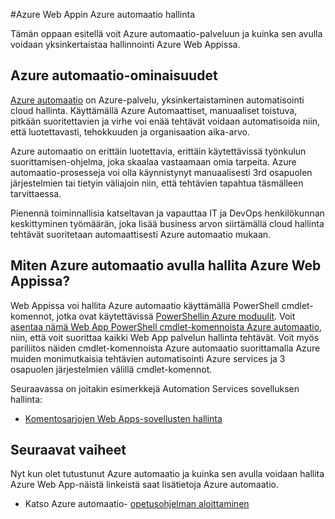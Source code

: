 <properties
    pageTitle="Hallitse Azure Web Appin Azure automaatio | Microsoft Azure"
    description="Lue lisätietoja siitä, miten Azure automaatio-palvelun avulla voidaan hallita Azure Web Appissa."
    services="app-service\web, automation"
    documentationCenter=""
    authors="mgoedtel"
    manager="jwhit"
    editor=""/>

<tags
    ms.service="app-service-web"
    ms.workload="web"
    ms.tgt_pltfrm="na"
    ms.devlang="na"
    ms.topic="article"
    ms.date="07/29/2016"
    ms.author="magoedte;csand"/>

#<a name="managing-azure-web-app-using-azure-automation"></a>Azure Web Appin Azure automaatio hallinta

Tämän oppaan esitellä voit Azure automaatio-palveluun ja kuinka sen avulla voidaan yksinkertaistaa hallinnointi Azure Web Appissa.

## <a name="what-is-azure-automation"></a>Azure automaatio-ominaisuudet

[Azure automaatio](../automation/automation-intro.md) on Azure-palvelu, yksinkertaistaminen automatisointi cloud hallinta. Käyttämällä Azure Automaattiset, manuaaliset toistuva, pitkään suoritettavien ja virhe voi enää tehtävät voidaan automatisoida niin, että luotettavasti, tehokkuuden ja organisaation aika-arvo.

Azure automaatio on erittäin luotettavia, erittäin käytettävissä työnkulun suorittamisen-ohjelma, joka skaalaa vastaamaan omia tarpeita. Azure automaatio-prosesseja voi olla käynnistynyt manuaalisesti 3rd osapuolen järjestelmien tai tietyin väliajoin niin, että tehtävien tapahtua täsmälleen tarvittaessa.

Pienennä toiminnallisia katseltavan ja vapauttaa IT ja DevOps henkilökunnan keskittyminen työmäärän, joka lisää business arvon siirtämällä cloud hallinta tehtävät suoritetaan automaattisesti Azure automaatio mukaan.


## <a name="how-can-azure-automation-help-manage-azure-web-app"></a>Miten Azure automaatio avulla hallita Azure Web Appissa?

Web Appissa voi hallita Azure automaatio käyttämällä PowerShell cmdlet-komennot, jotka ovat käytettävissä [PowerShellin Azure moduulit](../powershell-install-configure.md). Voit [asentaa nämä Web App PowerShell cmdlet-komennoista Azure automaatio](https://azure.microsoft.com/blog/announcing-azure-resource-manager-support-azure-automation-runbooks/), niin, että voit suorittaa kaikki Web App palvelun hallinta tehtävät. Voit myös pariliitos näiden cmdlet-komennoista Azure automaatio suorittamalla Azure muiden monimutkaisia tehtävien automatisointi Azure services ja 3 osapuolen järjestelmien välillä cmdlet-komennot.

Seuraavassa on joitakin esimerkkejä Automation Services sovelluksen hallinta:

* [Komentosarjojen Web Apps-sovellusten hallinta](https://azure.microsoft.com/documentation/scripts/)

## <a name="next-steps"></a>Seuraavat vaiheet

Nyt kun olet tutustunut Azure automaatio ja kuinka sen avulla voidaan hallita Azure Web App-näistä linkeistä saat lisätietoja Azure automaatio.

* Katso Azure automaatio- [opetusohjelman aloittaminen](../automation/automation-first-runbook-graphical.md)
